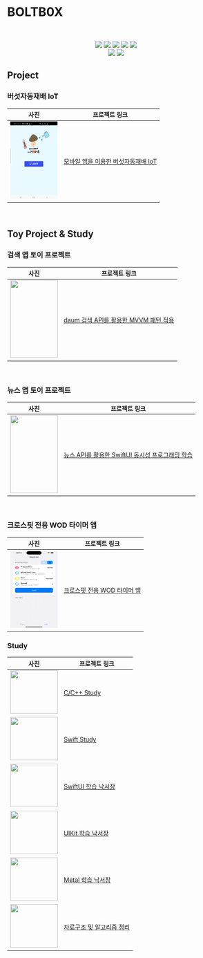 <!--
### Hi there 👋

iOS

**BOLTB0X/BOLTB0X** is a ✨ _special_ ✨ repository because its `README.md` (this file) appears on your GitHub profile.

Here are some ideas to get you started:

- 🔭 I’m currently working on ...
- 🌱 I’m currently learning ...
- 👯 I’m looking to collaborate on ...
- 🤔 I’m looking for help with ...
- 💬 Ask me about ...
- 📫 How to reach me: ...
- 😄 Pronouns: ...
- ⚡ Fun fact: ...
-->

# BOLTB0X

<br/>
<p align="center">
<a href="https://developer.apple.com/kr/swift/" style="text-decoration: none;">
<img src="https://img.shields.io/badge/Swift-F05138?style=flat&logo=Swift&logoColor=white" />
</a>
<a href="https://learn.microsoft.com/en-us/cpp/c-language/?view=msvc-170" style="text-decoration: none;">
<img src="https://img.shields.io/badge/C-%23A8B9CC?style=flat&logo=C&logoColor=white" />
</a>
<a href="https://learn.microsoft.com/en-us/cpp/preprocessor/c-cpp-preprocessor-reference?view=msvc-170" style="text-decoration: none;">
<img src="https://img.shields.io/badge/C%2B%2B-%2300599C?style=flat&logo=C%2B%2B&logoColor=white" />
</a>
<a href="https://learn.microsoft.com/en-us/dotnet/csharp/" style="text-decoration: none;">
  <img src="https://img.shields.io/badge/C%23-%23239120?style=flat&logo=C%20Sharp&logoColor=white" />
</a>
<a href="https://www.python.org/" style="text-decoration: none;">
  <img src="https://img.shields.io/badge/Python-%233776AB?style=flat&logo=Python&logoColor=white" />
</a>
<br/>
<a href="https://developer.apple.com/kr/xcode/" style="text-decoration: none;">
<img src="https://img.shields.io/badge/Xcode-147EFB?style=flat&logo=Xcode&logoColor=white" />
</a>
<a href="https://visualstudio.microsoft.com/ko/downloads/" style="text-decoration: none;">
<img src="https://img.shields.io/badge/Visual%20Studio-%23B57EDC?style=flat&logo=Visual%20Studio&logoColor=white" />
</a>
<br/>

<!--
```
임베디드, iOS에 관심이 많습니다! 🔥🔥🔥🔥🔥🔥
```
-->
</p>



## Project

### 버섯자동재배 IoT

| 사진                                                                                                                                                                 | 프로젝트 링크                                              |
| -------------------------------------------------------------------------------------------------------------------------------------------------------------------- | ---------------------------------------------------------- |
| <img src="https://github.com/BOLTB0X/Automatic-Mushroom-cultivation-IOT-project/raw/master/img/%EC%95%B1_%EC%B4%88%EA%B8%B0.png?raw=true" width="110" height="180"/> | [모바일 앱을 이용한 버섯자동재배 IoT](https://github.com/BOLTB0X/Automatic-Mushroom-cultivation-IOT-project) |

<br/>

## Toy Project & Study

### 검색 앱 토이 프로젝트

| 사진                                                                                                                                | 프로젝트 링크                                                                                   |
| ----------------------------------------------------------------------------------------------------------------------------------- | ----------------------------------------------------------------------------------------------- |
| <img src="https://github.com/BOLTB0X/SearchAPI_Toy/raw/main/gif/01/vclip%EA%B2%80%EC%83%89.gif?raw=true" width="110" height="180"/> | [daum 검색 API를 활용한 MVVM 패턴 적용](https://github.com/BOLTB0X/SearchAPI_Toy) |

<br/>

### 뉴스 앱 토이 프로젝트

| 사진                                                                                                                                                 | 프로젝트 링크                                                                                                          |
| ---------------------------------------------------------------------------------------------------------------------------------------------------- | --------------------------------------------------------------------------------------------------------------------- |
| <img src="https://github.com/BOLTB0X/NewsAPIToyProject/raw/main/02gif/%ED%97%A4%EB%93%9C%EB%9D%BC%EC%9D%B82.gif?raw=true" width="110" height="180"/> | [뉴스 API를 활용한 SwiftUI 동시성 프로그래밍 학습](https://github.com/BOLTB0X/NewsAPIToyProject/tree/main/newsAPIToy02) |

<br/>

### 크로스핏 전용 WOD 타이머 앱

| 사진                                                                                                                                                 | 프로젝트 링크                                                                                                          |
| ---------------------------------------------------------------------------------------------------------------------------------------------------- | --------------------------------------------------------------------------------------------------------------------- |
| <img src="https://github.com/BOLTB0X/WOD-Timer-app/raw/main/history/%EB%94%94%ED%85%8C%EC%9D%BC%EC%8A%A4%ED%86%B1%EC%9B%8C%EC%B9%98.gif?raw=true" width="110" height="180"/> | [크로스핏 전용 WOD 타이머 앱](https://github.com/BOLTB0X/WOD-Timer-app) |

### Study

| 사진                                                                                                                                                                                                                                              | 프로젝트 링크                                                                                                                                       |
| ------------------------------------------------------------------------------------------------------------------------------------------------------------------------------------------------------------------------------------------------- | -------------------------------------------------------------------------------------------------------------------------------------------------- |
| <img src="https://www.pngitem.com/pimgs/m/355-3559358_c-and-c-logo-hd-png-download.png" width="110" height="100"/>  | [C/C++ Study](https://github.com/BOLTB0X/c-cpp-study) |
| <img src="https://developer.apple.com/assets/elements/icons/swift-playgrounds/swift-playgrounds-96x96_2x.png" width="110" height="100"/>  | [Swift Study](https://github.com/BOLTB0X/Swift_Study) |
| <img src="https://developer.apple.com/assets/elements/icons/swiftui/swiftui-96x96_2x.png" width="110" height="100"/>  | [SwiftUI 학습 낙서장](https://github.com/BOLTB0X/SwiftUI) |
| <img src="https://developer.apple.com/assets/elements/icons/swift/swift-96x96_2x.png" width="110" height="100"/>  | [UIKit 학습 낙서장](https://github.com/BOLTB0X/UIkit) |
| <img src="https://developer.apple.com/assets/elements/icons/metal/metal-96x96_2x.png" width="110" height="100"/>  | [Metal 학습 낙서장]([https://github.com/BOLTB0X/UIkit](https://github.com/BOLTB0X/Metal-API)) |
| <img src="https://t4.daumcdn.net/thumb/R720x0/?fname=http://t1.daumcdn.net/brunch/service/user/21n9/image/8WGiZyIhJcka7nkc3Mou-LK1Ud0.gif" width="110" height="100"/>  | [자료구조 및 알고리즘 정리](https://github.com/BOLTB0X/DataStructure-Algorithm) |

